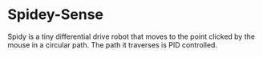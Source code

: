 # Spidey-Sense

Spidy is a tiny differential drive robot that moves to the point clicked by the mouse in a circular path.
The path it traverses is PID controlled.
